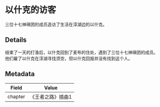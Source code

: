 # 以什克的访客
三位十七神瑛团的成员造访了生活在淳湖边的以什克。

## Details
结束了一天的打渔后，以什克回到了麦布的住处，遇到了三位十七神瑛团的成员。他们雇了以什克在淳湖寻找须空，但以什克回报并没有找到这个人。

## Metadata
| Field | Value |
| ----- | ----- |
| chapter | 《王者之路》插曲1 |
